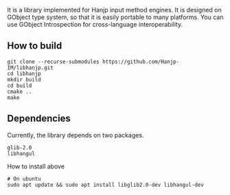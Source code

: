 It is a library implemented for Hanjp input method engines.
It is designed on GObject type system, so that it is easily portable to many platforms.
You can use GObject Introspection for cross-language interoperability.


## How to build
```
git clone --recurse-submodules https://github.com/Hanjp-IM/libhanjp.git
cd libhanjp
mkdir build
cd build
cmake ..
make
```

## Dependencies
Currently, the library depends on two packages.
```
glib-2.0
libhangul
```
How to install above
```
# On ubuntu
sudo apt update && sudo apt install libglib2.0-dev libhangul-dev
```
